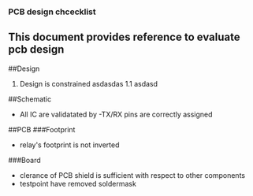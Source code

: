 ### PCB design chcecklist

This document provides reference to evaluate pcb design
 ---
##Design
1. Design is constrained
asdasdas
1.1 asdasd
 
##Schematic 

- All IC are validatated by 
-TX/RX pins are correctly assigned



##PCB
###Footprint
- relay's footprint is not inverted 

###Board
- clerance of PCB shield is sufficient with respect to other components
- testpoint have removed soldermask
